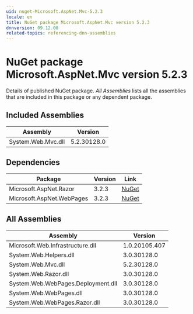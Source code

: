```yaml
---
uid: nuget-Microsoft.AspNet.Mvc-5.2.3
locale: en
title: NuGet package Microsoft.AspNet.Mvc version 5.2.3
dnnversion: 09.12.00
related-topics: referencing-dnn-assemblies
---
```


# NuGet package Microsoft.AspNet.Mvc version 5.2.3
Details of published NuGet package.
*All Assemblies* lists all the assemblies that are included in this package or any dependent package.

## Included Assemblies

|Assembly|Version|
|---|---|
|System.Web.Mvc.dll|5.2.30128.0|

## Dependencies

|Package|Version|Link|
|---|---|---|
|Microsoft.AspNet.Razor|3.2.3|[NuGet](https://www.nuget.org/packages/Microsoft.AspNet.Razor/3.2.3)|
|Microsoft.AspNet.WebPages|3.2.3|[NuGet](https://www.nuget.org/packages/Microsoft.AspNet.WebPages/3.2.3)|

## All Assemblies

|Assembly|Version|
|---|---|
|Microsoft.Web.Infrastructure.dll|1.0.20105.407|
|System.Web.Helpers.dll|3.0.30128.0|
|System.Web.Mvc.dll|5.2.30128.0|
|System.Web.Razor.dll|3.0.30128.0|
|System.Web.WebPages.Deployment.dll|3.0.30128.0|
|System.Web.WebPages.dll|3.0.30128.0|
|System.Web.WebPages.Razor.dll|3.0.30128.0|


